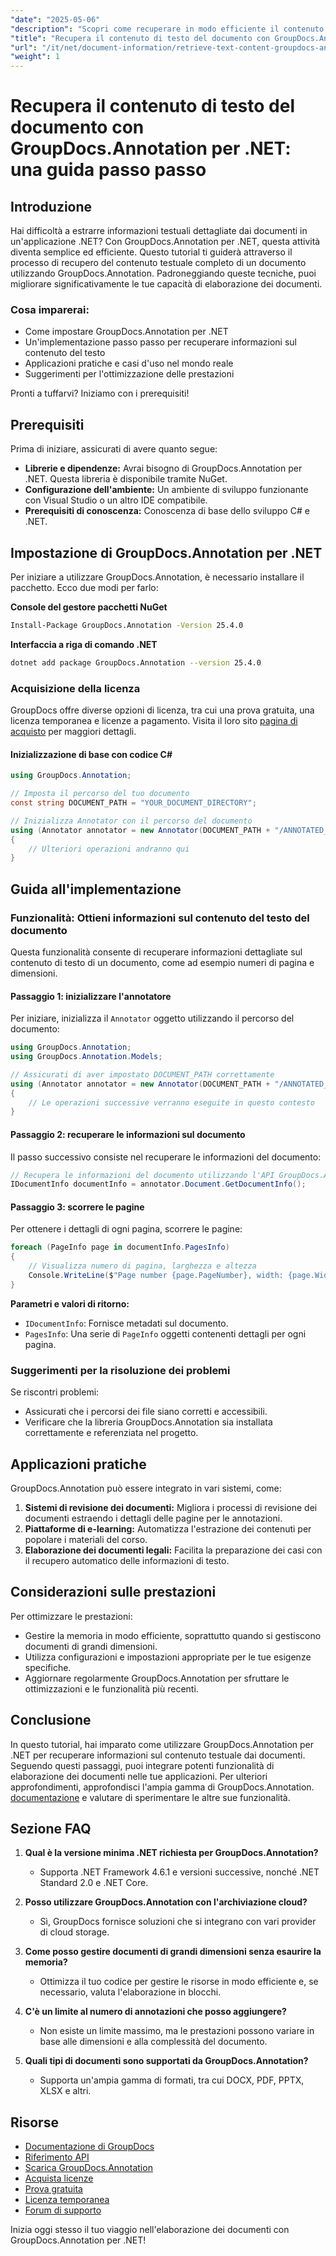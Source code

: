 ```yaml
---
"date": "2025-05-06"
"description": "Scopri come recuperare in modo efficiente il contenuto testuale dai documenti utilizzando GroupDocs.Annotation per .NET. Segui questa guida passo passo per migliorare le tue capacità di elaborazione dei documenti."
"title": "Recupera il contenuto di testo del documento con GroupDocs.Annotation per .NET&#58; una guida passo passo"
"url": "/it/net/document-information/retrieve-text-content-groupdocs-annotation-net/"
"weight": 1
---
```


# Recupera il contenuto di testo del documento con GroupDocs.Annotation per .NET: una guida passo passo

## Introduzione

Hai difficoltà a estrarre informazioni testuali dettagliate dai documenti in un'applicazione .NET? Con GroupDocs.Annotation per .NET, questa attività diventa semplice ed efficiente. Questo tutorial ti guiderà attraverso il processo di recupero del contenuto testuale completo di un documento utilizzando GroupDocs.Annotation. Padroneggiando queste tecniche, puoi migliorare significativamente le tue capacità di elaborazione dei documenti.

### Cosa imparerai:
- Come impostare GroupDocs.Annotation per .NET
- Un'implementazione passo passo per recuperare informazioni sul contenuto del testo
- Applicazioni pratiche e casi d'uso nel mondo reale
- Suggerimenti per l'ottimizzazione delle prestazioni

Pronti a tuffarvi? Iniziamo con i prerequisiti!

## Prerequisiti

Prima di iniziare, assicurati di avere quanto segue:

- **Librerie e dipendenze:** Avrai bisogno di GroupDocs.Annotation per .NET. Questa libreria è disponibile tramite NuGet.
- **Configurazione dell'ambiente:** Un ambiente di sviluppo funzionante con Visual Studio o un altro IDE compatibile.
- **Prerequisiti di conoscenza:** Conoscenza di base dello sviluppo C# e .NET.

## Impostazione di GroupDocs.Annotation per .NET

Per iniziare a utilizzare GroupDocs.Annotation, è necessario installare il pacchetto. Ecco due modi per farlo:

**Console del gestore pacchetti NuGet**
```bash
Install-Package GroupDocs.Annotation -Version 25.4.0
```

**Interfaccia a riga di comando .NET**
```bash
dotnet add package GroupDocs.Annotation --version 25.4.0
```

### Acquisizione della licenza

GroupDocs offre diverse opzioni di licenza, tra cui una prova gratuita, una licenza temporanea e licenze a pagamento. Visita il loro sito [pagina di acquisto](https://purchase.groupdocs.com/buy) per maggiori dettagli.

#### Inizializzazione di base con codice C#

```csharp
using GroupDocs.Annotation;

// Imposta il percorso del tuo documento
const string DOCUMENT_PATH = "YOUR_DOCUMENT_DIRECTORY";

// Inizializza Annotator con il percorso del documento
using (Annotator annotator = new Annotator(DOCUMENT_PATH + "/ANNOTATED_DOCX"))
{
    // Ulteriori operazioni andranno qui
}
```

## Guida all'implementazione

### Funzionalità: Ottieni informazioni sul contenuto del testo del documento

Questa funzionalità consente di recuperare informazioni dettagliate sul contenuto di testo di un documento, come ad esempio numeri di pagina e dimensioni.

#### Passaggio 1: inizializzare l'annotatore

Per iniziare, inizializza il `Annotator` oggetto utilizzando il percorso del documento:

```csharp
using GroupDocs.Annotation;
using GroupDocs.Annotation.Models;

// Assicurati di aver impostato DOCUMENT_PATH correttamente
using (Annotator annotator = new Annotator(DOCUMENT_PATH + "/ANNOTATED_DOCX"))
{
    // Le operazioni successive verranno eseguite in questo contesto
}
```

#### Passaggio 2: recuperare le informazioni sul documento

Il passo successivo consiste nel recuperare le informazioni del documento:

```csharp
// Recupera le informazioni del documento utilizzando l'API GroupDocs.Annotation
IDocumentInfo documentInfo = annotator.Document.GetDocumentInfo();
```

#### Passaggio 3: scorrere le pagine

Per ottenere i dettagli di ogni pagina, scorrere le pagine:

```csharp
foreach (PageInfo page in documentInfo.PagesInfo)
{
    // Visualizza numero di pagina, larghezza e altezza
    Console.WriteLine($"Page number {page.PageNumber}, width: {page.Width} and height: {page.Height}");
}
```

**Parametri e valori di ritorno:**
- `IDocumentInfo`: Fornisce metadati sul documento.
- `PagesInfo`: Una serie di `PageInfo` oggetti contenenti dettagli per ogni pagina.

### Suggerimenti per la risoluzione dei problemi

Se riscontri problemi:
- Assicurati che i percorsi dei file siano corretti e accessibili.
- Verificare che la libreria GroupDocs.Annotation sia installata correttamente e referenziata nel progetto.

## Applicazioni pratiche

GroupDocs.Annotation può essere integrato in vari sistemi, come:
1. **Sistemi di revisione dei documenti:** Migliora i processi di revisione dei documenti estraendo i dettagli delle pagine per le annotazioni.
2. **Piattaforme di e-learning:** Automatizza l'estrazione dei contenuti per popolare i materiali del corso.
3. **Elaborazione dei documenti legali:** Facilita la preparazione dei casi con il recupero automatico delle informazioni di testo.

## Considerazioni sulle prestazioni

Per ottimizzare le prestazioni:
- Gestire la memoria in modo efficiente, soprattutto quando si gestiscono documenti di grandi dimensioni.
- Utilizza configurazioni e impostazioni appropriate per le tue esigenze specifiche.
- Aggiornare regolarmente GroupDocs.Annotation per sfruttare le ottimizzazioni e le funzionalità più recenti.

## Conclusione

In questo tutorial, hai imparato come utilizzare GroupDocs.Annotation per .NET per recuperare informazioni sul contenuto testuale dai documenti. Seguendo questi passaggi, puoi integrare potenti funzionalità di elaborazione dei documenti nelle tue applicazioni. Per ulteriori approfondimenti, approfondisci l'ampia gamma di GroupDocs.Annotation. [documentazione](https://docs.groupdocs.com/annotation/net/) e valutare di sperimentare le altre sue funzionalità.

## Sezione FAQ

1. **Qual è la versione minima .NET richiesta per GroupDocs.Annotation?**
   - Supporta .NET Framework 4.6.1 e versioni successive, nonché .NET Standard 2.0 e .NET Core.

2. **Posso utilizzare GroupDocs.Annotation con l'archiviazione cloud?**
   - Sì, GroupDocs fornisce soluzioni che si integrano con vari provider di cloud storage.

3. **Come posso gestire documenti di grandi dimensioni senza esaurire la memoria?**
   - Ottimizza il tuo codice per gestire le risorse in modo efficiente e, se necessario, valuta l'elaborazione in blocchi.

4. **C'è un limite al numero di annotazioni che posso aggiungere?**
   - Non esiste un limite massimo, ma le prestazioni possono variare in base alle dimensioni e alla complessità del documento.

5. **Quali tipi di documenti sono supportati da GroupDocs.Annotation?**
   - Supporta un'ampia gamma di formati, tra cui DOCX, PDF, PPTX, XLSX e altri.

## Risorse
- [Documentazione di GroupDocs](https://docs.groupdocs.com/annotation/net/)
- [Riferimento API](https://reference.groupdocs.com/annotation/net/)
- [Scarica GroupDocs.Annotation](https://releases.groupdocs.com/annotation/net/)
- [Acquista licenze](https://purchase.groupdocs.com/buy)
- [Prova gratuita](https://releases.groupdocs.com/annotation/net/)
- [Licenza temporanea](https://purchase.groupdocs.com/temporary-license/)
- [Forum di supporto](https://forum.groupdocs.com/c/annotation/) 

Inizia oggi stesso il tuo viaggio nell'elaborazione dei documenti con GroupDocs.Annotation per .NET!